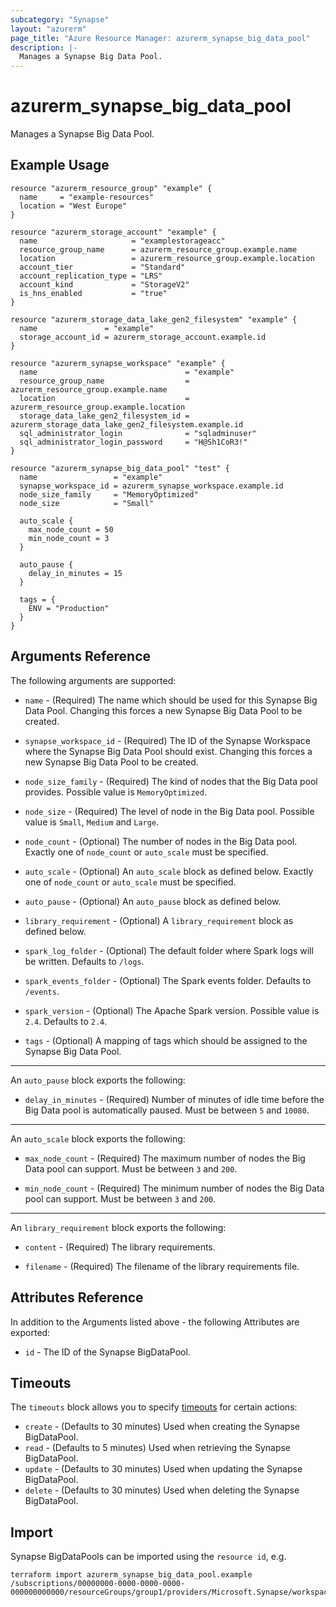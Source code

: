 ```yaml
---
subcategory: "Synapse"
layout: "azurerm"
page_title: "Azure Resource Manager: azurerm_synapse_big_data_pool"
description: |-
  Manages a Synapse Big Data Pool.
---
```


# azurerm_synapse_big_data_pool

Manages a Synapse Big Data Pool.

## Example Usage

```hcl
resource "azurerm_resource_group" "example" {
  name     = "example-resources"
  location = "West Europe"
}

resource "azurerm_storage_account" "example" {
  name                     = "examplestorageacc"
  resource_group_name      = azurerm_resource_group.example.name
  location                 = azurerm_resource_group.example.location
  account_tier             = "Standard"
  account_replication_type = "LRS"
  account_kind             = "StorageV2"
  is_hns_enabled           = "true"
}

resource "azurerm_storage_data_lake_gen2_filesystem" "example" {
  name               = "example"
  storage_account_id = azurerm_storage_account.example.id
}

resource "azurerm_synapse_workspace" "example" {
  name                                 = "example"
  resource_group_name                  = azurerm_resource_group.example.name
  location                             = azurerm_resource_group.example.location
  storage_data_lake_gen2_filesystem_id = azurerm_storage_data_lake_gen2_filesystem.example.id
  sql_administrator_login              = "sqladminuser"
  sql_administrator_login_password     = "H@Sh1CoR3!"
}

resource "azurerm_synapse_big_data_pool" "test" {
  name                 = "example"
  synapse_workspace_id = azurerm_synapse_workspace.example.id
  node_size_family     = "MemoryOptimized"
  node_size            = "Small"

  auto_scale {
    max_node_count = 50
    min_node_count = 3
  }

  auto_pause {
    delay_in_minutes = 15
  }

  tags = {
    ENV = "Production"
  }
}
```

## Arguments Reference

The following arguments are supported:

* `name` - (Required) The name which should be used for this Synapse Big Data Pool. Changing this forces a new Synapse Big Data Pool to be created.

* `synapse_workspace_id` - (Required) The ID of the Synapse Workspace where the Synapse Big Data Pool should exist. Changing this forces a new Synapse Big Data Pool to be created.

* `node_size_family` - (Required) The kind of nodes that the Big Data pool provides. Possible value is `MemoryOptimized`.

* `node_size` - (Required) The level of node in the Big Data pool. Possible value is `Small`, `Medium` and `Large`.

* `node_count` - (Optional) The number of nodes in the Big Data pool. Exactly one of `node_count` or `auto_scale` must be specified.

* `auto_scale` - (Optional)  An `auto_scale` block as defined below. Exactly one of `node_count` or `auto_scale` must be specified.

* `auto_pause` - (Optional)  An `auto_pause` block as defined below.

* `library_requirement` - (Optional)  A `library_requirement` block as defined below.

* `spark_log_folder` - (Optional) The default folder where Spark logs will be written. Defaults to `/logs`.

* `spark_events_folder` - (Optional) The Spark events folder. Defaults to `/events`.

* `spark_version` - (Optional) The Apache Spark version. Possible value is `2.4`. Defaults to `2.4`.

* `tags` - (Optional) A mapping of tags which should be assigned to the Synapse Big Data Pool.

---

An `auto_pause` block exports the following:

* `delay_in_minutes` - (Required) Number of minutes of idle time before the Big Data pool is automatically paused. Must be between `5` and `10080`.

---

An `auto_scale` block exports the following:

* `max_node_count` - (Required) The maximum number of nodes the Big Data pool can support. Must be between `3` and `200`.

* `min_node_count` - (Required) The minimum number of nodes the Big Data pool can support. Must be between `3` and `200`.

---

An `library_requirement` block exports the following:

* `content` - (Required) The library requirements.

* `filename` - (Required) The filename of the library requirements file.

## Attributes Reference

In addition to the Arguments listed above - the following Attributes are exported: 

* `id` - The ID of the Synapse BigDataPool.

## Timeouts

The `timeouts` block allows you to specify [timeouts](https://www.terraform.io/docs/configuration/resources.html#timeouts) for certain actions:

* `create` - (Defaults to 30 minutes) Used when creating the Synapse BigDataPool.
* `read` - (Defaults to 5 minutes) Used when retrieving the Synapse BigDataPool.
* `update` - (Defaults to 30 minutes) Used when updating the Synapse BigDataPool.
* `delete` - (Defaults to 30 minutes) Used when deleting the Synapse BigDataPool.

## Import

Synapse BigDataPools can be imported using the `resource id`, e.g.

```shell
terraform import azurerm_synapse_big_data_pool.example /subscriptions/00000000-0000-0000-0000-000000000000/resourceGroups/group1/providers/Microsoft.Synapse/workspaces/workspace1/bigDataPools/bigDataPool1
```
